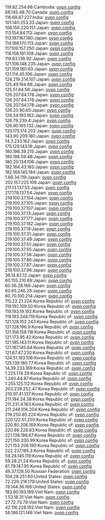 119.82.254.66:Cambodia: [ovpn config](vpn/119_82_254_66.ovpn)  
68.145.48.70:Canada: [ovpn config](vpn/68_145_48_70.ovpn)  
116.68.87.227:India: [ovpn config](vpn/116_68_87_227.ovpn)  
101.140.253.33:Japan: [ovpn config](vpn/101_140_253_33.ovpn)  
106.150.220.151:Japan: [ovpn config](vpn/106_150_220_151.ovpn)  
113.154.84.113:Japan: [ovpn config](vpn/113_154_84_113.ovpn)  
113.197.167.180:Japan: [ovpn config](vpn/113_197_167_180.ovpn)  
114.188.170.113:Japan: [ovpn config](vpn/114_188_170_113.ovpn)  
117.109.157.250:Japan: [ovpn config](vpn/117_109_157_250.ovpn)  
118.158.191.108:Japan: [ovpn config](vpn/118_158_191_108.ovpn)  
119.83.138.92:Japan: [ovpn config](vpn/119_83_138_92.ovpn)  
121.106.148.235:Japan: [ovpn config](vpn/121_106_148_235.ovpn)  
121.109.180.63:Japan: [ovpn config](vpn/121_109_180_63.ovpn)  
121.114.45.106:Japan: [ovpn config](vpn/121_114_45_106.ovpn)  
124.219.214.107:Japan: [ovpn config](vpn/124_219_214_107.ovpn)  
125.49.164.68:Japan: [ovpn config](vpn/125_49_164_68.ovpn)  
125.51.64.56:Japan: [ovpn config](vpn/125_51_64_56.ovpn)  
126.207.64.178:Japan: [ovpn config](vpn/126_207_64_178.ovpn)  
126.207.64.178:Japan: [ovpn config](vpn/126_207_64_178.ovpn)  
126.207.64.178:Japan: [ovpn config](vpn/126_207_64_178.ovpn)  
126.20.90.65:Japan: [ovpn config](vpn/126_20_90_65.ovpn)  
126.34.193.162:Japan: [ovpn config](vpn/126_34_193_162.ovpn)  
126.79.239.4:Japan: [ovpn config](vpn/126_79_239_4.ovpn)  
126.90.165.132:Japan: [ovpn config](vpn/126_90_165_132.ovpn)  
133.175.174.202:Japan: [ovpn config](vpn/133_175_174_202.ovpn)  
143.90.209.180:Japan: [ovpn config](vpn/143_90_209_180.ovpn)  
14.3.233.162:Japan: [ovpn config](vpn/14_3_233_162.ovpn)  
175.129.143.18:Japan: [ovpn config](vpn/175_129_143_18.ovpn)  
180.198.39.215:Japan: [ovpn config](vpn/180_198_39_215.ovpn)  
180.198.59.48:Japan: [ovpn config](vpn/180_198_59_48.ovpn)  
180.20.134.106:Japan: [ovpn config](vpn/180_20_134_106.ovpn)  
182.164.43.165:Japan: [ovpn config](vpn/182_164_43_165.ovpn)  
182.169.145.184:Japan: [ovpn config](vpn/182_169_145_184.ovpn)  
1.66.34.119:Japan: [ovpn config](vpn/1_66_34_119.ovpn)  
202.157.225.109:Japan: [ovpn config](vpn/202_157_225_109.ovpn)  
211.13.137.53:Japan: [ovpn config](vpn/211_13_137_53.ovpn)  
217.178.137.54:Japan: [ovpn config](vpn/217_178_137_54.ovpn)  
219.100.37.104:Japan: [ovpn config](vpn/219_100_37_104.ovpn)  
219.100.37.105:Japan: [ovpn config](vpn/219_100_37_105.ovpn)  
219.100.37.107:Japan: [ovpn config](vpn/219_100_37_107.ovpn)  
219.100.37.13:Japan: [ovpn config](vpn/219_100_37_13.ovpn)  
219.100.37.177:Japan: [ovpn config](vpn/219_100_37_177.ovpn)  
219.100.37.182:Japan: [ovpn config](vpn/219_100_37_182.ovpn)  
219.100.37.19:Japan: [ovpn config](vpn/219_100_37_19.ovpn)  
219.100.37.31:Japan: [ovpn config](vpn/219_100_37_31.ovpn)  
219.100.37.49:Japan: [ovpn config](vpn/219_100_37_49.ovpn)  
219.100.37.51:Japan: [ovpn config](vpn/219_100_37_51.ovpn)  
219.100.37.55:Japan: [ovpn config](vpn/219_100_37_55.ovpn)  
219.100.37.58:Japan: [ovpn config](vpn/219_100_37_58.ovpn)  
219.100.37.86:Japan: [ovpn config](vpn/219_100_37_86.ovpn)  
219.100.37.87:Japan: [ovpn config](vpn/219_100_37_87.ovpn)  
219.100.37.96:Japan: [ovpn config](vpn/219_100_37_96.ovpn)  
36.14.82.12:Japan: [ovpn config](vpn/36_14_82_12.ovpn)  
60.155.210.69:Japan: [ovpn config](vpn/60_155_210_69.ovpn)  
60.36.28.186:Japan: [ovpn config](vpn/60_36_28_186.ovpn)  
60.65.246.28:Japan: [ovpn config](vpn/60_65_246_28.ovpn)  
60.70.100.214:Japan: [ovpn config](vpn/60_70_100_214.ovpn)  
115.22.21.224:Korea Republic of: [ovpn config](vpn/115_22_21_224.ovpn)  
119.192.109.50:Korea Republic of: [ovpn config](vpn/119_192_109_50.ovpn)  
119.193.19.192:Korea Republic of: [ovpn config](vpn/119_193_19_192.ovpn)  
119.193.248.119:Korea Republic of: [ovpn config](vpn/119_193_248_119.ovpn)  
121.128.102.243:Korea Republic of: [ovpn config](vpn/121_128_102_243.ovpn)  
121.128.196.9:Korea Republic of: [ovpn config](vpn/121_128_196_9.ovpn)  
121.156.158.118:Korea Republic of: [ovpn config](vpn/121_156_158_118.ovpn)  
121.173.95.42:Korea Republic of: [ovpn config](vpn/121_173_95_42.ovpn)  
121.185.143.11:Korea Republic of: [ovpn config](vpn/121_185_143_11.ovpn)  
121.187.145.64:Korea Republic of: [ovpn config](vpn/121_187_145_64.ovpn)  
121.67.47.230:Korea Republic of: [ovpn config](vpn/121_67_47_230.ovpn)  
124.51.193.106:Korea Republic of: [ovpn config](vpn/124_51_193_106.ovpn)  
125.139.180.77:Korea Republic of: [ovpn config](vpn/125_139_180_77.ovpn)  
14.39.233.169:Korea Republic of: [ovpn config](vpn/14_39_233_169.ovpn)  
1.225.174.29:Korea Republic of: [ovpn config](vpn/1_225_174_29.ovpn)  
1.240.44.87:Korea Republic of: [ovpn config](vpn/1_240_44_87.ovpn)  
1.255.125.112:Korea Republic of: [ovpn config](vpn/1_255_125_112.ovpn)  
203.239.252.47:Korea Republic of: [ovpn config](vpn/203_239_252_47.ovpn)  
210.97.41.137:Korea Republic of: [ovpn config](vpn/210_97_41_137.ovpn)  
211.184.24.38:Korea Republic of: [ovpn config](vpn/211_184_24_38.ovpn)  
211.231.4.163:Korea Republic of: [ovpn config](vpn/211_231_4_163.ovpn)  
211.248.106.204:Korea Republic of: [ovpn config](vpn/211_248_106_204.ovpn)  
219.250.85.224:Korea Republic of: [ovpn config](vpn/219_250_85_224.ovpn)  
220.122.51.250:Korea Republic of: [ovpn config](vpn/220_122_51_250.ovpn)  
220.80.206.169:Korea Republic of: [ovpn config](vpn/220_80_206_169.ovpn)  
220.86.228.83:Korea Republic of: [ovpn config](vpn/220_86_228_83.ovpn)  
221.138.198.67:Korea Republic of: [ovpn config](vpn/221_138_198_67.ovpn)  
221.150.200.99:Korea Republic of: [ovpn config](vpn/221_150_200_99.ovpn)  
221.153.206.190:Korea Republic of: [ovpn config](vpn/221_153_206_190.ovpn)  
222.237.185.3:Korea Republic of: [ovpn config](vpn/222_237_185_3.ovpn)  
59.28.145.119:Korea Republic of: [ovpn config](vpn/59_28_145_119.ovpn)  
59.28.21.24:Korea Republic of: [ovpn config](vpn/59_28_21_24.ovpn)  
61.79.147.95:Korea Republic of: [ovpn config](vpn/61_79_147_95.ovpn)  
46.37.128.50:Russian Federation: [ovpn config](vpn/46_37_128_50.ovpn)  
104.28.251.60:United States: [ovpn config](vpn/104_28_251_60.ovpn)  
72.220.216.179:United States: [ovpn config](vpn/72_220_216_179.ovpn)  
76.144.36.168:United States: [ovpn config](vpn/76_144_36_168.ovpn)  
183.80.193.189:Viet Nam: [ovpn config](vpn/183_80_193_189.ovpn)  
1.53.18.31:Viet Nam: [ovpn config](vpn/1_53_18_31.ovpn)  
27.72.73.79:Viet Nam: [ovpn config](vpn/27_72_73_79.ovpn)  
42.116.228.192:Viet Nam: [ovpn config](vpn/42_116_228_192.ovpn)  
58.186.121.146:Viet Nam: [ovpn config](vpn/58_186_121_146.ovpn)  
